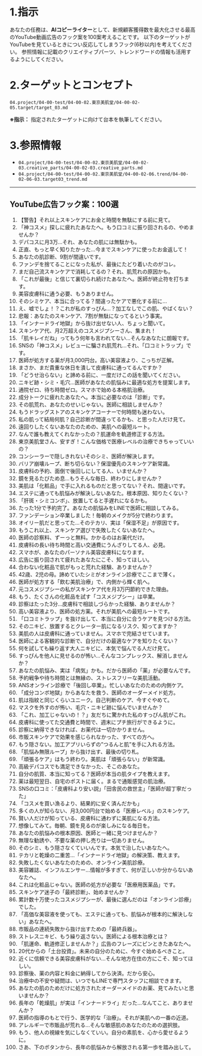 # 1.指示
あなたの任務は、**AIコピーライター**として、新規顧客獲得数を最大化させる最高のYouTube動画広告のフック案を100案考えることです。
以下のターゲットがYouTubeを見ているときについ反応してしまうフック(6秒以内)を考えてください。
参照情報に記載のクリエイティブパーツ、トレンドワードの情報も活用するようにしてください。

# 2.ターゲットとコンセプト
`04.project/04-00-test/04-00-02.東京美肌堂/04-00-02-05.target/target_03.md`

**※指示：** 指定されたターゲットに向けて台本を執筆してください。

# 3.参照情報
- `04.project/04-00-test/04-00-02.東京美肌堂/04-00-02-03.creative_parts/04-00-02-03.creative_parts.md`
- `04.project/04-00-test/04-00-02.東京美肌堂/04-00-02-06.trend/04-00-02-06-03.target03_trend.md`

---

## YouTube広告フック案：100選

1.  【警告】それ以上スキンケアにお金と時間を無駄にする前に見て。
2.  「神コスメ」探しに疲れたあなたへ。もう口コミに振り回されるの、やめませんか？
3.  デパコスに月3万…それ、あなたの肌には無駄かも。
4.  正直、もっと早く知りたかった…今までスキンケアに使ったお金返して！
5.  あなたの肌診断、9割が間違いです。
6.  ファンデを捨てることになった私が、最後にたどり着いたのがコレ。
7.  まだ自己流スキンケアで消耗してるの？それ、肌荒れの原因かも。
8.  「これが最後」と信じて裏切られ続けたあなたへ。医師が終止符を打ちます。
9.  美容皮膚科に通う必要、もうありません。
10. そのシミケア、本当に合ってる？間違ったケアで悪化する前に…
11. え、嘘でしょ！？これが私のすっぴん…？加工なしでこの肌、やばくない？
12. 悲報：あなたのスキンケア、7割が無駄になってるという事実。
13. 「インナードライ地獄」から抜け出せない人、ちょっと聞いて。
14. スキンケア代、月2万超えのコスメジプシーさん、集まれ！
15. 「肌キレイだね」ってもう何年も言われてない…そんなあなたに朗報です。
16. SNSの「神コスメ」レビューに騙され肌荒れ…それ、「口コミトラップ」です。
17. 医師が処方する薬が月3,000円台。高い美容液より、こっちが正解。
18. まさか、まだ貴重な休日を潰して皮膚科に通ってるんですか？
19. 「どうせ治らない」と諦める前に、一度だけこの話を聞いてください。
20. ニキビ跡・シミ・毛穴…医師があなたの肌悩みに最適な処方を提案します。
21. 通院ゼロ、待ち時間ゼロ。スマホで始める本格肌治療。
22. 成分トークに疲れたあなたへ。本当に必要なのは「診断」です。
23. その肌荒れ、あなたのせいじゃない。医師に相談しませんか？
24. もうドラッグストアのスキンケアコーナーで何時間も迷わない。
25. 私の肌って結局何肌？自己診断が間違ってるかも、と思った人だけ見て。
26. 遠回りしたくないあなたのための、美肌への最短ルート。
27. なんで誰も教えてくれなかったの？肌運命を軌道修正する方法。
28. 東京美肌堂さん、安すぎ！こんな価格で医療レベルの治療できちゃっていいの？
29. コンシーラーで隠しきれないそのシミ、医師が解決します。
30. バリア崩壊ループ、断ち切らない？保湿優先のスキンケア新常識。
31. 皮膚科の予約、面倒で後回しにしてる人、いませんか？
32. 鏡を見るたびため息…もうそんな毎日、終わりにしませんか？
33. 美肌は「化粧品」で手に入れるものだと思ってない？それ、間違いです。
34. エステに通っても肌悩みが解決しないあなた。根本原因、知りたくない？
35. 「肝斑・シミコンボ」、放置してると手遅れになるかも。
36. たった1分で予約完了。あなたの肌悩みをLINEで医師に相談してみる。
37. ファンデーション卒業しました！毎朝のメイクが5分で終わります。
38. オイリー肌だと思ってた…そのテカリ、実は「保湿不足」が原因です。
39. もうこれ以上、スキンケア選びで失敗したくないあなたへ。
40. 医師の診察料、ずーっと無料。かかるのはお薬代だけ。
41. 皮膚科の長い待ち時間と高い交通費にうんざりしてる人、必見。
42. スマホが、あなたのパーソナル美容皮膚科になります。
43. 広告に振り回されて疲れたあなたにこそ、知ってほしい。
44. 合わない化粧品で肌がもっと荒れた経験、ありませんか？
45. 42歳、2児の母。諦めていたシミがオンライン診療でここまで薄く。
46. 医師が処方する「飲む美肌治療」で、内側から輝く肌へ。
47. 元コスメジプシーの私がスキンケア代を月3万円節約できた理由。
48. もう、たくさんの化粧品を試す「コスメジプシー」は卒業。
49. 診察はたった3分…皮膚科で相談しづらかった経験、ありませんか？
50. 高い美容液より、医師の処方薬。それが美肌への最短ルートです。
51. 「口コミトラップ」を抜け出して、本当に自分に合うケアを見つける方法。
52. そのニキビ、放置するとクレーター肌になるリスク、知ってますか？
53. 美肌の人は皮膚科に通っていません。スマホで完結させています。
54. 医師による客観的な診断で、自分だけの最適なケアを知りたくない？
55. 何を試しても繰り返す大人ニキビに、本気で悩んでる人だけ見て。
56. すっぴんを他人に見せるのが怖い…そんなコンプレックス、解消しませんか？
57. あなたの肌悩み、実は「病気」かも。だから医師の「薬」が必要なんです。
58. 予約戦争や待ち時間とは無縁の、ストレスフリーな美肌活動。
59. ANSオンライン診療で「後回し卒業」。忙しいあなたのための内側ケア。
60. 「成分コンボ地獄」からあなたを救う、医師のオーダーメイド処方。
61. 肌は指紋と同じくらいユニーク。自己判断のケア、今すぐやめて。
62. マスクを外すのが怖い、毛穴・ニキビ跡に悩んでいませんか？
63. 「これ、加工じゃないの！？」友だちに驚かれた私のすっぴん肌がこれ。
64. 皮膚科に使ってた交通費と時間で、週末にプチ旅行ができるように。
65. 診察に納得できなければ、お薬代は一切かかりません。
66. 市販スキンケアで効果を感じられなかった、すべての方へ。
67. もう隠さない。加工アプリいらずの”つるんと肌”を手に入れる方法。
68. 「肌悩み無限ループ」から抜け出す、最後の切り札。
69. 「頑張るケア」はもう終わり。美肌は「頑張らない」が新常識。
70. 高級デパコスでも満足できなかった、そこのあなた。
71. 自分の肌質、本当に知ってる？医師が本当の肌タイプを教えます。
72. 薬は最短翌日、自宅のポストに届く。まるで通販感覚の肌治療。
73. SNSの口コミ：「皮膚科より安い説」「田舎民の救世主」「医師が超丁寧だった」
74. 「コスメを買い漁るより、結果的に安く済んだかも」
75. 多くの人が知らない、月3,000円台で始める「医療レベル」のスキンケア。
76. 賢い人だけが知っている、皮膚科に通わずに美肌になる方法。
77. 想像してみて。毎朝、鏡を見るのが楽しみになる毎日を。
78. あなたの肌悩みの根本原因、医師と一緒に見つけませんか？
79. 無理な勧誘や、不要な薬の押し売りは一切ありません。
80. そのシミ、もう隠さなくていいんです。本気で治したいあなたへ。
81. テカリと乾燥の二重苦…「インナードライ地獄」の解決策、教えます。
82. 失敗したくないあなたのための、オンライン美肌診療。
83. 美容雑誌、インフルエンサー…情報が多すぎて、何が正しいか分からないあなたへ。
84. これは化粧品じゃない。医師の処方が必要な「医療用医薬品」です。
85. スキンケア迷子の「最終診断」、始めませんか？
86. 累計数十万使ったコスメジプシーが、最後に選んだのは「オンライン診療」でした。
87. 「高価な美容液を使っても、エステに通っても、肌悩みが根本的に解決しない」あなたへ。
88. 市販品の連続失敗から抜け出すための「最終兵器」。
89. ストレスニキビ、もう繰り返さない。医師による根本治療とは？
90. 「肌運命、軌道修正しませんか？」広告のフレーズにピンときたあなたへ。
91. 20代からの「土台投資」。未来の自分のために、今すぐ始めるべきこと。
92. 近くに信頼できる美容皮膚科がない…そんな地方在住の方にこそ、知ってほしい。
93. 診察後、薬の内容と料金に納得してから決済。だから安心。
94. 治療中の不安や疑問は、いつでもLINEで専門スタッフに相談できます。
95. あなたの肌のためだけに処方されたオーダーメイドのお薬、見てみたいと思いませんか？
96. 長年の「乾燥肌」が実は「インナードライ」だった…なんてこと、ありませんか？
97. 医師の指導のもとで行う、医学的な「治療」。それが美肌への一番の近道。
98. アレルギーで市販品が荒れる…そんな敏感肌のあなたのための選択肢。
99. もう、他人の視線を気にしなくていい。自分の素肌を、心から愛せるように。
100. さあ、下のボタンから、長年の肌悩みから解放される第一歩を踏み出して。
